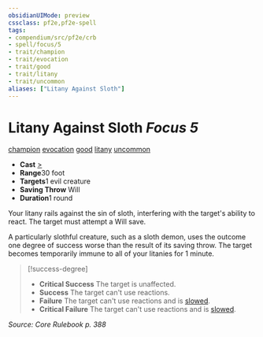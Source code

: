 ```yaml
---
obsidianUIMode: preview
cssclass: pf2e,pf2e-spell
tags:
- compendium/src/pf2e/crb
- spell/focus/5
- trait/champion
- trait/evocation
- trait/good
- trait/litany
- trait/uncommon
aliases: ["Litany Against Sloth"]
---
```

# Litany Against Sloth *Focus 5*   
[champion](/rules/traits/champion.md)  [evocation](/rules/traits/evocation.md)  [good](/rules/traits/good.md)  [litany](/rules/traits/litany.md)  [uncommon](/rules/traits/uncommon.md)  

- **Cast** [>](/rules/core-rulebook/chapter-9-playing-the-game.md#Actions "Single Action") 
- **Range**30 foot
- **Targets**1 evil creature
- **Saving Throw** Will
- **Duration**1 round

Your litany rails against the sin of sloth, interfering with the target's ability to react. The target must attempt a Will save.

A particularly slothful creature, such as a sloth demon, uses the outcome one degree of success worse than the result of its saving throw. The target becomes temporarily immune to all of your litanies for 1 minute.

> [!success-degree] 
> - **Critical Success** The target is unaffected.
> - **Success** The target can't use reactions.
> - **Failure** The target can't use reactions and is [slowed](/rules/conditions.md#Slowed).
> - **Critical Failure** The target can't use reactions and is [slowed](/rules/conditions.md#Slowed).

*Source: Core Rulebook p. 388*